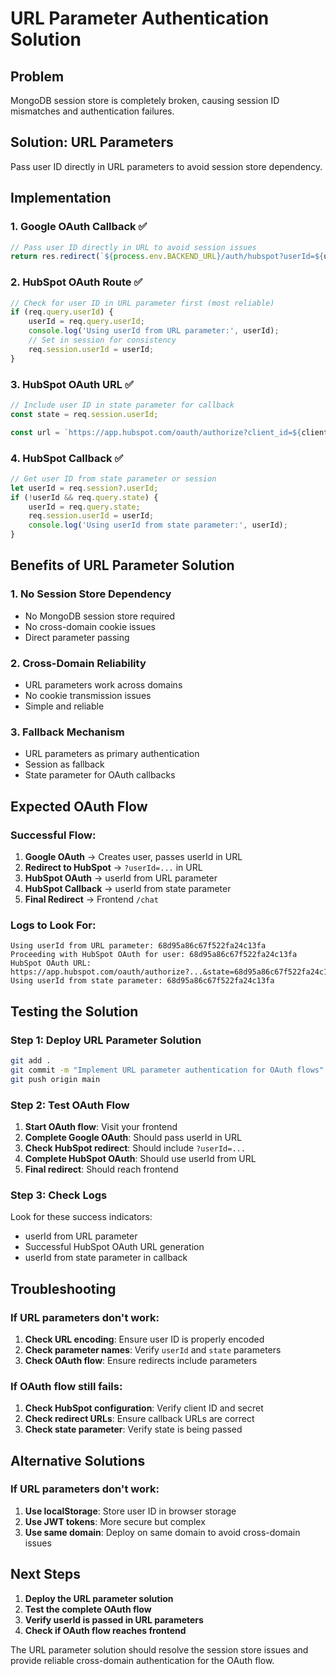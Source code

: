 # URL Parameter Authentication Solution

## Problem
MongoDB session store is completely broken, causing session ID mismatches and authentication failures.

## Solution: URL Parameters
Pass user ID directly in URL parameters to avoid session store dependency.

## Implementation

### 1. Google OAuth Callback ✅
```javascript
// Pass user ID directly in URL to avoid session issues
return res.redirect(`${process.env.BACKEND_URL}/auth/hubspot?userId=${user._id.toString()}`);
```

### 2. HubSpot OAuth Route ✅
```javascript
// Check for user ID in URL parameter first (most reliable)
if (req.query.userId) {
    userId = req.query.userId;
    console.log('Using userId from URL parameter:', userId);
    // Set in session for consistency
    req.session.userId = userId;
}
```

### 3. HubSpot OAuth URL ✅
```javascript
// Include user ID in state parameter for callback
const state = req.session.userId;

const url = `https://app.hubspot.com/oauth/authorize?client_id=${clientId}&redirect_uri=${callback}&scope=${scope}&response_type=code&state=${state}`;
```

### 4. HubSpot Callback ✅
```javascript
// Get user ID from state parameter or session
let userId = req.session?.userId;
if (!userId && req.query.state) {
    userId = req.query.state;
    req.session.userId = userId;
    console.log('Using userId from state parameter:', userId);
}
```

## Benefits of URL Parameter Solution

### 1. **No Session Store Dependency**
- No MongoDB session store required
- No cross-domain cookie issues
- Direct parameter passing

### 2. **Cross-Domain Reliability**
- URL parameters work across domains
- No cookie transmission issues
- Simple and reliable

### 3. **Fallback Mechanism**
- URL parameters as primary authentication
- Session as fallback
- State parameter for OAuth callbacks

## Expected OAuth Flow

### Successful Flow:
1. **Google OAuth** → Creates user, passes userId in URL
2. **Redirect to HubSpot** → `?userId=...` in URL
3. **HubSpot OAuth** → userId from URL parameter
4. **HubSpot Callback** → userId from state parameter
5. **Final Redirect** → Frontend `/chat`

### Logs to Look For:
```
Using userId from URL parameter: 68d95a86c67f522fa24c13fa
Proceeding with HubSpot OAuth for user: 68d95a86c67f522fa24c13fa
HubSpot OAuth URL: https://app.hubspot.com/oauth/authorize?...&state=68d95a86c67f522fa24c13fa
Using userId from state parameter: 68d95a86c67f522fa24c13fa
```

## Testing the Solution

### Step 1: Deploy URL Parameter Solution
```bash
git add .
git commit -m "Implement URL parameter authentication for OAuth flows"
git push origin main
```

### Step 2: Test OAuth Flow
1. **Start OAuth flow**: Visit your frontend
2. **Complete Google OAuth**: Should pass userId in URL
3. **Check HubSpot redirect**: Should include `?userId=...`
4. **Complete HubSpot OAuth**: Should use userId from URL
5. **Final redirect**: Should reach frontend

### Step 3: Check Logs
Look for these success indicators:
- userId from URL parameter
- Successful HubSpot OAuth URL generation
- userId from state parameter in callback

## Troubleshooting

### If URL parameters don't work:

1. **Check URL encoding**: Ensure user ID is properly encoded
2. **Check parameter names**: Verify `userId` and `state` parameters
3. **Check OAuth flow**: Ensure redirects include parameters

### If OAuth flow still fails:

1. **Check HubSpot configuration**: Verify client ID and secret
2. **Check redirect URLs**: Ensure callback URLs are correct
3. **Check state parameter**: Verify state is being passed

## Alternative Solutions

### If URL parameters don't work:

1. **Use localStorage**: Store user ID in browser storage
2. **Use JWT tokens**: More secure but complex
3. **Use same domain**: Deploy on same domain to avoid cross-domain issues

## Next Steps

1. **Deploy the URL parameter solution**
2. **Test the complete OAuth flow**
3. **Verify userId is passed in URL parameters**
4. **Check if OAuth flow reaches frontend**

The URL parameter solution should resolve the session store issues and provide reliable cross-domain authentication for the OAuth flow.
